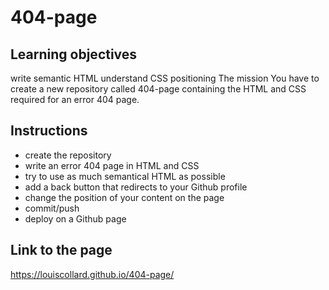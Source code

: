 # 404-page

## Learning objectives

write semantic HTML
understand CSS positioning
The mission
You have to create a new repository called 404-page containing the HTML and CSS required for an error 404 page.

## Instructions

- create the repository
- write an error 404 page in HTML and CSS
- try to use as much semantical HTML as possible
- add a back button that redirects to your Github profile
- change the position of your content on the page
- commit/push
- deploy on a Github page

## Link to the page

https://louiscollard.github.io/404-page/
